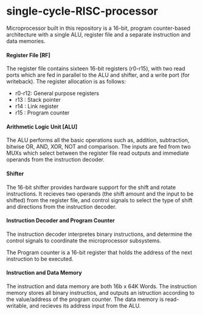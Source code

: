 # single-cycle-RISC-processor

Microprocessor built in this repository is a 16-bit, program counter-based architecture with a single ALU, register file and a separate instruction and data memories.

#### Register File [RF]
The register file contains sixteen 16-bit registers (r0-r15), with two read ports which are fed in parallel to the ALU and shifter, and a write port (for writeback). The register allocation is as follows:
- r0-r12: General purpose registers
- r13   : Stack pointer 
- r14   : Link register
- r15   : Program counter

#### Arithmetic Logic Unit [ALU]
The ALU performs all the basic operations such as, addition, subtraction, bitwise OR, AND, XOR, NOT and comparison. The inputs are fed from two MUXs which select between the register file read outputs and immediate operands from the instruction decoder. 

#### Shifter
The 16-bit shifter provides hardware support for the shift and rotate instructions. It recieves two operands (the shift amount and the input to be shifted) from the register file, and control signals to select the type of shift and directions from the instruction decoder. 

#### Instruction Decoder and Program Counter
The instruction decoder interpretes binary instructions, and determine the control signals to coordinate the microprocessor subsystems. 

The Program counter is a 16-bit register that holds the address of the next instruction to be executed. 

#### Instruction and Data Memory
The instruction and data memory are both 16b x 64K Words. The instruction memory stores all binary instructios, and outputs an istruction according to the value/address of the program counter. The data memory is read-writable, and recieves its address input from the ALU.

